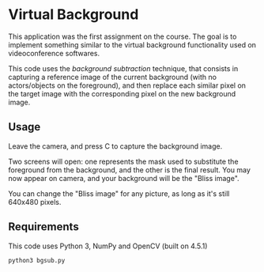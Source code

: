 # Virtual Background

This application was the first assignment on the course. The goal is to implement something similar to the virtual background functionality used on videoconference softwares.

This code uses the _background subtraction_ technique, that consists in capturing a reference image of the current background (with no actors/objects on the foreground), and then replace each similar pixel on the target image with the corresponding pixel on the new background image.

## Usage

Leave the camera, and press C to capture the background image.

Two screens will open: one represents the mask used to substitute the foreground from the background, and the other is the final result. You may now appear on camera, and your background will be the "Bliss image".

You can change the "Bliss image" for any picture, as long as it's still 640x480 pixels.

## Requirements

This code uses Python 3, NumPy and OpenCV (built on 4.5.1)

```
python3 bgsub.py
```